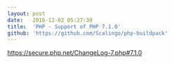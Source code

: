 ```yaml
---
layout:	post
date:	2016-12-02 05:27:30
title:	'PHP - Support of PHP 7.1.0'
github: 'https://github.com/Scalingo/php-buildpack'
---
```


https://secure.php.net/ChangeLog-7.php#7.1.0
